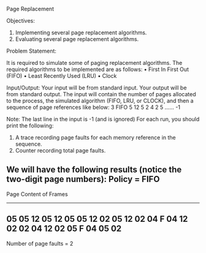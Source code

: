 Page Replacement

Objectives:

1. Implementing several page replacement algorithms.
2. Evaluating several page replacement algorithms.

Problem Statement:

It is required to simulate some of paging replacement algorithms. The required algorithms to
be implemented are as follows:
• First In First Out (FIFO)
• Least Recently Used (LRU)
• Clock

Input/Output:
Your input will be from standard input. Your output will be from standard output. The input
will contain the number of pages allocated to the process, the simulated algorithm (FIFO,
LRU, or CLOCK), and then a sequence of page references like below:
3
FIFO
5
12
5
2
4
2
5
……
-1

Note: The last line in the input is -1 (and is ignored)
For each run, you should print the following:
1. A trace recording page faults for each memory reference in the sequence.
2. Counter recording total page faults.

We will have the following results (notice the two-digit page numbers):
Policy = FIFO
-------------------------------------
Page Content of Frames
---- -----------------
05 05
12 05 12
05 05 12
02 05 12 02
04 F 04 12 02
02 04 12 02
05 F 04 05 02
-------------------------------------
Number of page faults = 2
